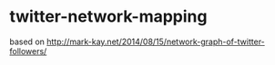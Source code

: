 # twitter-network-mapping
based on http://mark-kay.net/2014/08/15/network-graph-of-twitter-followers/
